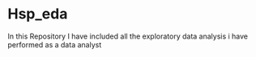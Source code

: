 # Hsp_eda
In this Repository I have included all the exploratory data analysis i have performed as a data analyst
